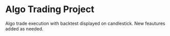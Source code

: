 # Algo Trading Project
 Algo trade execution with backtest displayed on candlestick. New feautures added as needed.
